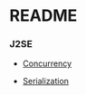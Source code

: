 # README #

### J2SE ###
* [Concurrency](https://github.com/vnsmn/interview/tree/master/j2se/concurrency "Concurrency with the java.util.concurrent Package")
 
* [Serialization](https://github.com/vnsmn/interview/tree/master/j2se/core/src/main/java/serialization)  